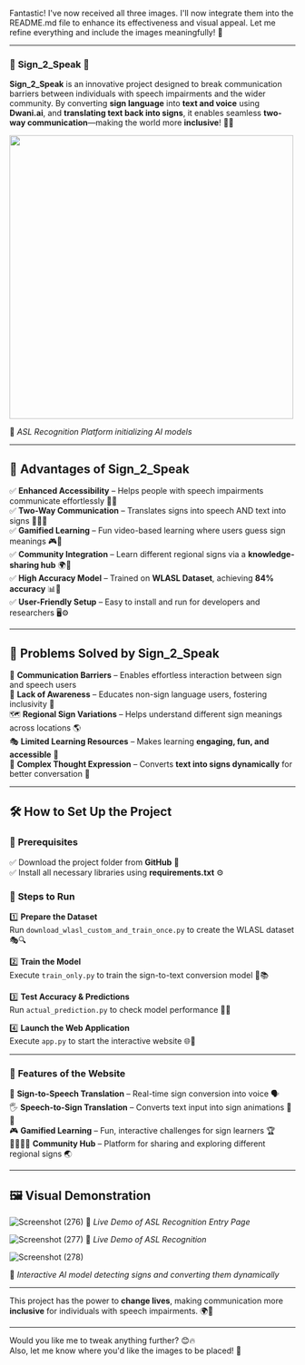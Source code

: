 Fantastic! I've now received all three images. I'll now integrate them into the README.md file to enhance its effectiveness and visual appeal. Let me refine everything and include the images meaningfully! 🚀  

---

### 🌟 **Sign_2_Speak** 🌟  

**Sign_2_Speak** is an innovative project designed to break communication barriers between individuals with speech impairments and the wider community. By converting **sign language** into **text and voice** using **Dwani.ai**, and **translating text back into signs**, it enables seamless **two-way communication**—making the world more **inclusive**! 🤝✨  

<img src="IMAGE_1_PLACEHOLDER" width="500px">  

📌 *ASL Recognition Platform initializing AI models*  

---

## 🚀 **Advantages of Sign_2_Speak**  

✅ **Enhanced Accessibility** – Helps people with speech impairments communicate effortlessly 💬🧏  
✅ **Two-Way Communication** – Translates signs into speech AND text into signs 📖🔄👐  
✅ **Gamified Learning** – Fun video-based learning where users guess sign meanings 🎮🤩  
✅ **Community Integration** – Learn different regional signs via a **knowledge-sharing hub** 🌍🤝  
✅ **High Accuracy Model** – Trained on **WLASL Dataset**, achieving **84% accuracy** 📊💯  
✅ **User-Friendly Setup** – Easy to install and run for developers and researchers 🖥️⚙️  

---

## 🧐 **Problems Solved by Sign_2_Speak**  

💬 **Communication Barriers** – Enables effortless interaction between sign and speech users  
📢 **Lack of Awareness** – Educates non-sign language users, fostering inclusivity 🏫  
🗺️ **Regional Sign Variations** – Helps understand different sign meanings across locations 🌎  
🎭 **Limited Learning Resources** – Makes learning **engaging, fun, and accessible** 🎉  
🧠 **Complex Thought Expression** – Converts **text into signs dynamically** for better conversation 🤝  

---

## 🛠️ **How to Set Up the Project**  

### 🔹 **Prerequisites**  
✅ Download the project folder from **GitHub** 📂  
✅ Install all necessary libraries using **requirements.txt** ⚙️  

### 🔹 **Steps to Run**  

1️⃣ **Prepare the Dataset**  
Run `download_wlasl_custom_and_train_once.py` to create the WLASL dataset 🎭🔍  

2️⃣ **Train the Model**  
Execute `train_only.py` to train the sign-to-text conversion model 🤖📚  

3️⃣ **Test Accuracy & Predictions**  
Run `actual_prediction.py` to check model performance 🎯✅  

4️⃣ **Launch the Web Application**  
Execute `app.py` to start the interactive website 🌐🚀  

---

### 🌟 **Features of the Website**  

🎤 **Sign-to-Speech Translation** – Real-time sign conversion into voice 🗣️  
🖐️ **Speech-to-Sign Translation** – Converts text input into sign animations 📖🤲  
🎮 **Gamified Learning** – Fun, interactive challenges for sign learners 🏆  
👨‍👩‍👧‍👦 **Community Hub** – Platform for sharing and exploring different regional signs 🌏  

---

## 🖼️ **Visual Demonstration**  

![Screenshot (276)](https://github.com/user-attachments/assets/d4228b9e-a352-4803-a980-5fde3622e2af)
📌 *Live Demo of ASL Recognition Entry Page*  

 ![Screenshot (277)](https://github.com/user-attachments/assets/894ed97d-1637-439a-8255-629773bbef9b) 
📌 *Live Demo of ASL Recognition*  

![Screenshot (278)](https://github.com/user-attachments/assets/0c8301c0-d863-458e-ac3d-40b3cd2a9dae)

📌 *Interactive AI model detecting signs and converting them dynamically*  

---

This project has the power to **change lives**, making communication more **inclusive** for individuals with speech impairments. 🌍💙  

---

Would you like me to tweak anything further? 😊🔥  
Also, let me know where you'd like the images to be placed! 🚀

